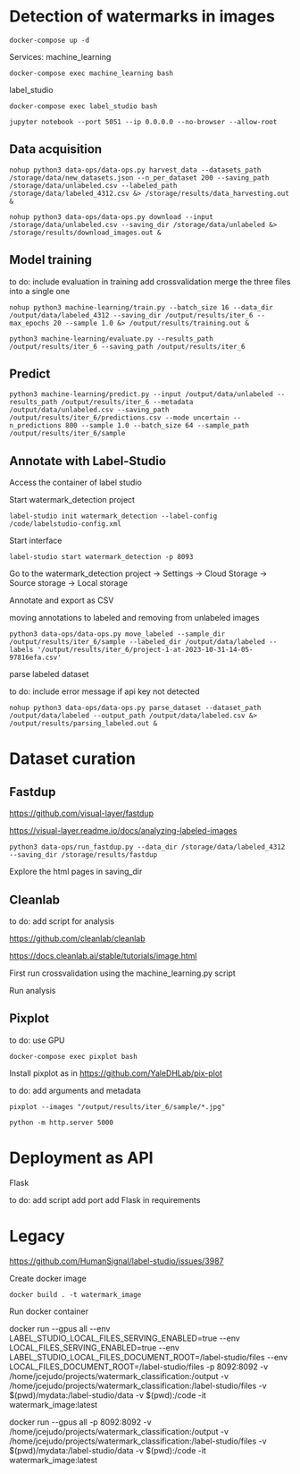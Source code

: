 # Detection of watermarks in images

```
docker-compose up -d
```

Services:
machine_learning

```
docker-compose exec machine_learning bash
```

label_studio

```
docker-compose exec label_studio bash
```

```
jupyter notebook --port 5051 --ip 0.0.0.0 --no-browser --allow-root
```


## Data acquisition

```
nohup python3 data-ops/data-ops.py harvest_data --datasets_path /storage/data/new_datasets.json --n_per_dataset 200 --saving_path /storage/data/unlabeled.csv --labeled_path /storage/data/labeled_4312.csv &> /storage/results/data_harvesting.out &

nohup python3 data-ops/data-ops.py download --input /storage/data/unlabeled.csv --saving_dir /storage/data/unlabeled &> /storage/results/download_images.out &
```


## Model training

to do: 
include evaluation in training
add crossvalidation
merge the three files into a single one

```
nohup python3 machine-learning/train.py --batch_size 16 --data_dir /output/data/labeled_4312 --saving_dir /output/results/iter_6 --max_epochs 20 --sample 1.0 &> /output/results/training.out &
```

```
python3 machine-learning/evaluate.py --results_path /output/results/iter_6 --saving_path /output/results/iter_6
```

## Predict

```
python3 machine-learning/predict.py --input /output/data/unlabeled --results_path /output/results/iter_6 --metadata /output/data/unlabeled.csv --saving_path /output/results/iter_6/predictions.csv --mode uncertain --n_predictions 800 --sample 1.0 --batch_size 64 --sample_path /output/results/iter_6/sample
```

## Annotate with Label-Studio

Access the container of label studio

Start watermark_detection project

```
label-studio init watermark_detection --label-config /code/labelstudio-config.xml
```

Start interface

```
label-studio start watermark_detection -p 8093
```

Go to the watermark_detection project -> Settings -> Cloud Storage -> Source storage -> Local storage

Annotate and export as CSV

moving annotations to labeled and removing from unlabeled images

```
python3 data-ops/data-ops.py move_labeled --sample_dir /output/results/iter_6/sample --labeled_dir /output/data/labeled --labels '/output/results/iter_6/project-1-at-2023-10-31-14-05-97816efa.csv'
```
parse labeled dataset

to do: include error message if api key not detected

```
nohup python3 data-ops/data-ops.py parse_dataset --dataset_path /output/data/labeled --output_path /output/data/labeled.csv &> /output/results/parsing_labeled.out &
```


# Dataset curation

## Fastdup

https://github.com/visual-layer/fastdup

https://visual-layer.readme.io/docs/analyzing-labeled-images

```
python3 data-ops/run_fastdup.py --data_dir /storage/data/labeled_4312 --saving_dir /storage/results/fastdup
```

Explore the html pages in saving_dir


## Cleanlab

to do: add script for analysis 

https://github.com/cleanlab/cleanlab

https://docs.cleanlab.ai/stable/tutorials/image.html

First run crossvalidation using the machine_learning.py script


Run analysis



## Pixplot

to do: use GPU

```
docker-compose exec pixplot bash
```

Install pixplot as in https://github.com/YaleDHLab/pix-plot

to do: add arguments and metadata

```
pixplot --images "/output/results/iter_6/sample/*.jpg"

python -m http.server 5000
```

# Deployment as API

Flask

to do:
add script
add port
add Flask in requirements






# Legacy


https://github.com/HumanSignal/label-studio/issues/3987

Create docker image

```
docker build . -t watermark_image
```

Run docker container

docker run --gpus all --env LABEL_STUDIO_LOCAL_FILES_SERVING_ENABLED=true --env LOCAL_FILES_SERVING_ENABLED=true --env LABEL_STUDIO_LOCAL_FILES_DOCUMENT_ROOT=/label-studio/files --env LOCAL_FILES_DOCUMENT_ROOT=/label-studio/files -p 8092:8092 -v /home/jcejudo/projects/watermark_classification:/output -v /home/jcejudo/projects/watermark_classification:/label-studio/files -v $(pwd)/mydata:/label-studio/data -v $(pwd):/code -it watermark_image:latest

docker run --gpus all -p 8092:8092 -v /home/jcejudo/projects/watermark_classification:/output -v /home/jcejudo/projects/watermark_classification:/label-studio/files -v $(pwd)/mydata:/label-studio/data -v $(pwd):/code -it watermark_image:latest

























